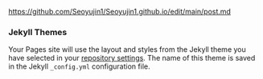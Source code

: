 https://github.com/Seoyujin1/Seoyujin1.github.io/edit/main/post.md

### Jekyll Themes

Your Pages site will use the layout and styles from the Jekyll theme you have selected in your [repository settings](https://github.com/Seoyujin1/Seoyujin1.github.io/settings/pages). The name of this theme is saved in the Jekyll `_config.yml` configuration file.
